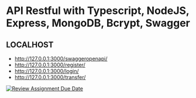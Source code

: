 # API Restful with Typescript, NodeJS, Express, MongoDB, Bcrypt, Swagger
## LOCALHOST
- http://127.0.0.1:3000/swaggeropenapi/
- http://127.0.0.1:3000/register/
- http://127.0.0.1:3000/login/
- http://127.0.0.1:3000/transfer/

[![Review Assignment Due Date](https://classroom.github.com/assets/deadline-readme-button-24ddc0f5d75046c5622901739e7c5dd533143b0c8e959d652212380cedb1ea36.svg)](https://classroom.github.com/a/sRKW9Tsr)
